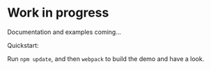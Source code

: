 
# Work in progress

Documentation and examples coming...

Quickstart:

Run `npm update`, and then `webpack` to build the demo and have a look.


